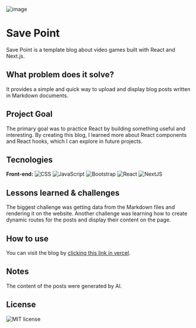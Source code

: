 ![image](https://github.com/user-attachments/assets/858a88e9-7e96-4d97-9bc3-836c243297ed)


# Save Point

Save Point is a template blog about video games built with React and Next.js.

## What problem does it solve?

It provides a simple and quick way to upload and display blog posts written in Markdown documents.

## Project Goal

The primary goal was to practice React by building something useful and interesting. By creating this blog, I learned more about React components and React hooks, which I can explore in future projects.

## Tecnologies

**Front-end:** ![CSS](https://img.shields.io/badge/CSS-%20?style=for-the-badge&color=blue) 
![JavaScript](https://img.shields.io/badge/JAVASCRIPT-%20?style=for-the-badge&logo=javascript&logoColor=black&color=%23EFD81E) 
![Bootstrap](https://img.shields.io/badge/BOOTSTRAP-%20?style=for-the-badge&logo=bootstrap&logoColor=white&color=%236F2CF4) 
![React](https://img.shields.io/badge/REACT-%20?style=for-the-badge&logo=react&logoColor=white&color=%23149ECA)
![NextJS](https://img.shields.io/badge/NEXT.JS-%20?style=for-the-badge&logo=next.js&logoColor=white&color=black)

## Lessons learned & challenges

The biggest challenge was getting data from the Markdown files and rendering it on the website. Another challenge was learning how to create dynamic routes for the posts and display their content on the page. 

## How to use

You can visit the blog by [clicking this link in vercel](https://savepoint-teal.vercel.app/).

## Notes

The content of the posts were generated by AI.

## **License**
![MIT license](https://img.shields.io/badge/License-MIT-%20?link=https%3A%2F%2Fchoosealicense.com%2Flicenses%2Fmit%2F)
